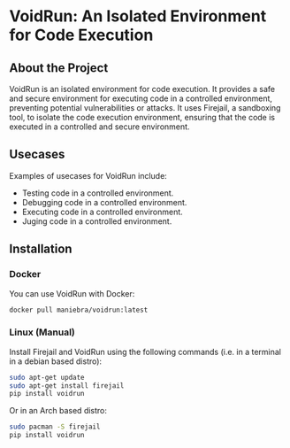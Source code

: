 # VoidRun: An Isolated Environment for Code Execution

## About the Project

VoidRun is an isolated environment for code execution. It provides a safe and secure environment for executing code in a controlled environment, preventing potential vulnerabilities or attacks. It uses Firejail, a sandboxing tool, to isolate the code execution environment, ensuring that the code is executed in a controlled and secure environment.

## Usecases

Examples of usecases for VoidRun include:


- Testing code in a controlled environment.
- Debugging code in a controlled environment.
- Executing code in a controlled environment.
- Juging code in a controlled environment.

## Installation

### Docker

You can use VoidRun with Docker:

```bash
docker pull maniebra/voidrun:latest
```

### Linux (Manual)

Install Firejail and VoidRun using the following commands (i.e. in a terminal in a debian based distro):

```bash
sudo apt-get update
sudo apt-get install firejail
pip install voidrun
```

Or in an Arch based distro:

```bash
sudo pacman -S firejail
pip install voidrun
```


